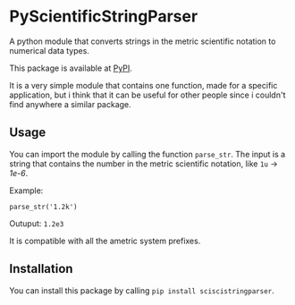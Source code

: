 # PyScientificStringParser
A python module that converts strings in the metric scientific notation to numerical data types.

This package is available at [PyPI](https://pypi.org/project/scistringparser/).

It is a very simple module that contains one function, made for a specific application, but i think that it can be useful for other people since i couldn't find anywhere a similar package.

## Usage
You can import the module by calling the function `parse_str`.
The input is a string that contains the number in the metric scientific notation, like `1u` -> _1e-6_.

Example:

`parse_str('1.2k')`

Outuput: `1.2e3`

It is compatible with all the ametric system prefixes.

## Installation
You can install this package by calling `pip install sciscistringparser`.
